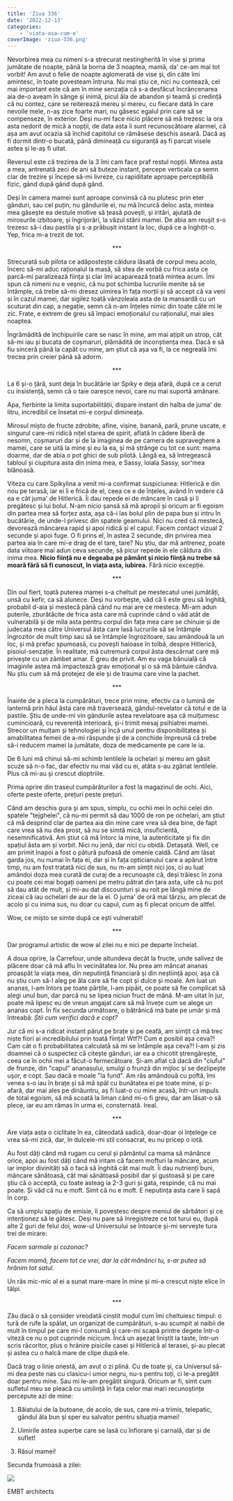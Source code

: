 ```yaml
---
title: 'Ziua 336'
date: '2022-12-13'
categories:
    - 'viata-asa-cum-e'
coverImage: 'ziua-336.png'
---
```


Nevorbirea mea cu nimeni s-a strecurat nestingherită în vise și prima jumătate de noapte, până la borna de 3 noaptea, mamă, da' ce-am mai tot vorbit! Am avut o felie de noapte aglomerată de vise și, din câte îmi amintesc, în toate povesteam întruna. Nu mai știu ce, nici nu contează, cel mai important este că am în mine senzația că s-a desfăcut încrâncenarea aia de-o aveam în sânge și inimă, picul ăla de abandon și teamă și credință că nu contez, care se reiterează mereu și mereu, cu fiecare dată în care nevoile mele, n-aș zice foarte mari, nu găsesc egalul prin care să se compenseze, în exterior. Deși nu-mi face nicio plăcere să mă trezesc la ora asta nedorit de mică a nopții, de data asta îi sunt recunoscătoare alarmei, că așa am avut ocazia să închid capitolul ce rămăsese deschis aseară. Dacă aș fi dormit dintr-o bucată, până dimineață cu siguranță aș fi parcat visele astea și le-aș fi uitat.

Reversul este că trezirea de la 3 îmi cam face praf restul nopții. Mintea asta a mea, antrenată zeci de ani să buteze instant, percepe verticala ca semn clar de trezire și începe să-mi livreze, cu rapiditate aproape perceptibilă fizic, gând după gând după gând.

Deși în camera mamei sunt aproape convinsă că nu plutesc prin eter gânduri, sau cel puțin, nu gândurile ei, nu mă încurcă deloc asta, mintea mea găsește ea destule motive să țeasă povești, și iritări, ajutată de mirosurile izbitoare, și îngrijorări, la văzul stării mamei. De abia am reușit s-o trezesc să-i dau pastila și s-a prăbușit instant la loc, după ce a înghițit-o. Yep, frica m-a trezit de tot.

<p style="text-align: center;">***</p>

Strecurată sub pilota ce adăpostește căldura lăsată de corpul meu acolo, încerc să-mi aduc raționalul la masă, să stea de vorbă cu frica asta ce parcă-mi paralizează ființa și clar îmi acaparează toată mintea acum. Îmi spun că nimeni nu e veșnic, că nu pot schimba lucrurile menite să se întâmple, că trebe să-mi dresez uimirea în fața morții și să accept că va veni și în cazul mamei, dar sigilez toată vânzoleala asta de la mansardă cu un scuturat din cap, a negație, semn că n-am înțeles nimic din toate câte mi le zic. Frate, e extrem de greu să împaci emoționalul cu raționalul, mai ales noaptea.

Îngrămădită de închipuirile care se nasc în mine, am mai ațipit un strop, cât să-mi iau și bucata de coșmaruri, plămădită de inconștiența mea. Dacă e să fiu sinceră până la capăt cu mine, am știut că așa va fi, la ce negreală îmi trecea prin creier până să adorm.

<p style="text-align: center;">***</p>

La 6 și-o țâră, sunt deja în bucătărie iar Spiky e deja afară, după ce a cerut cu insistență, semn că o taie oareșce nevoi, care nu mai suportă amânare.

Apa, fierbinte la limita suportabilității, dispare instant din halba de juma' de litru, incredibil ce însetat mi-e corpul dimineața.

Mirosul mișto de fructe zdrobite, afine, vișine, banană, pară, prune uscate, e singurul care-mi ridică nițel starea de spirit, aflată în cădere liberă de nesomn, coșmaruri dar și de la imaginea de pe camera de supraveghere a mamei, care se uită la mine și eu la ea, și mă strânge cu tot ce sunt: mama doarme, dar de abia o pot ghici de sub pilotă. Lângă ea, să întregească tabloul și ciupitura asta din inima mea, e Sassy, loiala Sassy, sor'mea blănoasă.

Viteza cu care Spikylina a venit mi-a confirmat suspiciunea: Hitlerică e din nou pe terasă, iar ei îi e frică de el, ceea ce e de înțeles, având în vedere că ea e cât juma' de Hitlerică. Îi dau repede ei de mâncare în casă și îi pregătesc și lui bolul. N-am nicio șansă să mă apropii și oricum ar fi egoism din partea mea să forțez asta, așa că-i las bolul plin de papa bun și intru în bucătărie, de unde-l privesc din spatele geamului. Nici nu cred că mestecă, devorează mâncarea rapid și apoi ridică și el capul. Facem contact vizual 2 secunde și apoi fuge. O fi prins el, în astea 2 secunde, din privirea mea partea aia în care mi-e drag de el tare, tare? Nu știu, dar mă antrenez, poate data viitoare mai adun ceva secunde, să picur repede în ele căldura din inima mea. **Nicio ființă nu e degeaba pe pământ și nicio ființă nu trebe să moară fără să fi cunoscut, în viața asta, iubirea.** Fără nicio excepție.

<p style="text-align: center;">***</p>

Din oul fiert, toată puterea mamei s-a cheltuit pe mestecatul unei jumătăți, unsă cu kefir, ca să alunece. Deși nu vorbește, văd că îi este greu să înghită, probabil d-aia și mestecă până când nu mai are ce mesteca. Mi-am adun puterile, zburătăcite de frica asta care mă cuprinde când o văd atât de vulnerabilă și de mila asta pentru corpul din fața mea care se chinuie și de judecata mea către Universul ăsta care lasă lucrurile să se întâmple îngrozitor de mult timp sau să se întâmple îngrozitoare, sau amândouă la un loc, și mă prefac spumoasă, cu povești haioase în tolbă, despre Hitlerică, pisoiul-senzație. În realitate, mă cutremură corpul ăsta descărnat care mă privește cu un zâmbet amar. E greu de privit. Am eu vaga bănuială că imaginile astea mă impactează grav emoțional și o să mă bântuie cândva. Nu știu cum să mă protejez de ele și de trauma care vine la pachet.

<p style="text-align: center;">***</p>

Înainte de a pleca la cumpărături, trece prin mine, efectiv ca o lumină de lanternă prin hăul ăsta care mă traversează, gândul-revelator că totul e de la pastile. Știu de unde-mi vin gândurile astea revelatoare așa că mulțumesc cumincioară, cu reverență interioară, și-i trimit mesaj psihiatrei mamei. Strecor un mulțam și tehnologiei și încă unul pentru disponibilitatea și amabilitatea femeii de a-mi răspunde și de a conchide împreună că trebe să-i reducem mamei la jumătate, doza de medicamente pe care le ia.

De 6 luni mă chinui să-mi schimb lentilele la ochelari și mereu am găsit scuze să n-o fac, dar efectiv nu mai văd cu ei, atâta s-au zgâriat lentilele. Plus că mi-au și crescut dioptriile.

Prima oprire din traseul cumpărăturilor a fost la magazinul de ochi. Aici, oferte peste oferte, prețuri peste prețuri.

Când am deschis gura și am spus, simplu, cu ochii mei în ochii celei din spatele "tejghelei", că nu-mi permit să dau 1000 de ron pe ochelari, am știut că mă desprind clar de partea aia din mine care vrea să dea bine, de fapt care vrea să nu dea prost, să nu se simtă mică, insuficientă, nesemnificativă. Am știut că mă întorc la mine, la autenticitate și fix din spațiul ăsta am și vorbit. Nici nu jenă, dar nici cu obidă. Detașată. Well, ce am primit înapoi a fost o pătură pufoasă de omenie caldă. Când am lăsat garda jos, nu numai în fața ei, dar și în fața opticianului care a apărut între timp, nu am fost tratată nici de sus, nu m-am simțit nici jos, ci au luat amândoi doza mea curată de curaj de a recunoaște că, deși trăiesc în zona cu poate cei mai bogați oameni pe metru pătrat din țara asta, uite că nu pot să dau atât de mult, și mi-au dat discounturi și au roit pe lângă mine de ziceai că iau ochelari de aur de la ei. O juma' de oră mai târziu, am plecat de acolo și cu inima sus, nu doar cu capul, cum aș fi plecat oricum de altfel.

Wow, ce mișto se simte după ce ești vulnerabil!

<p style="text-align: center;">***</p>

Dar programul artistic de wow al zilei nu e nici pe departe încheiat.

A doua oprire, la Carrefour, unde altundeva decât la fructe, unde salivez de plăcere doar că mă aflu în vecinătatea lor. Nu prea am mâncat ananas proaspăt la viața mea, din neputință financiară și din neștiință apoi, așa că nu știu cum să-l aleg pe ăla care să fie copt și dulce și moale. Am luat un ananas, l-am întors pe toate părțile, l-am pipăit, ce poate să fie complicat să alegi unul bun, dar parcă nu se lipea niciun fruct de mână. M-am uitat în jur, poate mă lipesc eu de vreun angajat care să mă învețe cum se alege un ananas copt. În fix secunda următoare, o bătrânică mă bate pe umăr și mă întreabă: _Știi cum verifici dacă e copt?_

Jur că mi s-a ridicat instant părut pe brațe și pe ceafă, am simțit că mă trec niște fiori ai incredibilului prin toată ființa! Wtf?! Cum e posibil așa ceva?! Cam cât o fi probabilitatea calculată să mi se întâmple așa ceva?! I-am și zis doamnei că o suspectez că citește gânduri, iar ea a chicotit ștrengărește, ceea ce în ochii mei a făcut-o fermecătoare. Și-am aflat că dacă din "ciuful" de frunze, din "capul" ananasului, smulgi o frunză din mijloc și se dezlipește ușor, e copt. Sau dacă e moale "la fund". Am râs amândouă cu poftă, îmi venea s-o iau în brațe și să mă spăl cu bunătatea ei pe toate mine, și p-afară, dar mai ales pe dinăuntru, aș fi luat-o cu mine acasă, într-un impuls de total egoism, să mă scoată la liman când mi-o fi greu, dar am lăsat-o să plece, iar eu am rămas în urma ei, consternată. Ireal.

<p style="text-align: center;">***</p>

Are viața asta o ciclitate în ea, câteodată sadică, doar-doar oi înțelege ce vrea să-mi zică, dar, în dulcele-mi stil consacrat, eu nu pricep o iotă.

Au fost dăți când mă rugam cu cerul și pământul ca mama să mănânce orice, apoi au fost dăți când mă iritam că facem mofturi la mâncare, acum iar implor divinități să o facă să înghită cât mai mult. Îi dau nutrienți buni, mâncare sănătoasă, cât mai sănătoasă posibil dar și gustoasă și pe care știu că o acceptă, cu toate asteag ia 2-3 guri și gata, respinde, că nu mai poate. Și văd că nu e moft. Simt că nu e moft. E neputința asta care îi sapă în corp.

Ca să umplu spațiu de emisie, îi povestesc despre meniul de sărbători și ce intenționez să le gătesc. Deși nu pare să înregistreze ce tot turui eu, după alte 2 guri de felul doi, wow-ul Universului se întoarce și-mi servește tura trei de mirare:

_Facem sarmale și cozonac?_

_Facem mamă, facem tot ce vrei, dar la cât mănânci tu, s-ar putea să hrănim tot satul._

Un râs mic-mic al ei a sunat mare-mare în mine și mi-a crescut niște elice în tălpi.

<p style="text-align: center;">***</p>

Zău dacă o să consider vreodată cinstit modul cum îmi cheltuiesc timpul: o tură de rufe la spălat, un organizat de cumpărături, s-au scumpit al naibii de mult în timpul pe care mi-l consumă și care-mi scapă printre degete într-o viteză ce nu o pot cuprinde nicicum. Încă un așezat liniștit la taste, într-un scris răcoritor, plus o hrănire pisicile casei și Hitlerică al terasei, și-au plecat și astea cu o halcă mare de clipe după ele.

Dacă trag o linie onestă, am avut o zi plină. Cu de toate și, ca Universul să-mi dea peste nas cu clasicu-i umor negru, nu-s pentru toți, ci le-a pregătit doar pentru mine. Sau mi le-am pregătit singură. Oricum ar fi, simt cum sufletul meu se pleacă cu umilință în fața celor mai mari recunoștințe percepute azi de mine:

1. Băiatului de la butoane, de acolo, de sus, care mi-a trimis, telepatic, gândul ăla bun și sper eu salvator pentru situația mamei!

2. Uimirile astea superbe care se lasă cu înfiorare și carnală, dar și de suflet!

3. Râsul mamei!

Secunda frumoasă a zilei:

![](images/336.jpeg)

EMBT architects
